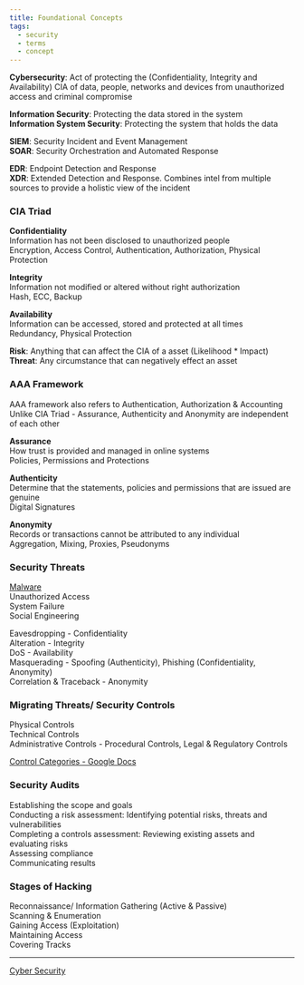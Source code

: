 ```yaml
---
title: Foundational Concepts
tags:
  - security
  - terms
  - concept
---
```


**Cybersecurity**: Act of protecting the (Confidentiality, Integrity and Availability) CIA of data, people, networks and devices from unauthorized access and criminal compromise

**Information Security**: Protecting the data stored in the system  
**Information System Security**: Protecting the system that holds the data

**SIEM**: Security Incident and Event Management  
**SOAR**: Security Orchestration and Automated Response  

**EDR**: Endpoint Detection and Response  
**XDR**: Extended Detection and Response. Combines intel from multiple sources to provide a holistic view of the incident



### CIA Triad

**Confidentiality**  
Information has not been disclosed to unauthorized people  
Encryption, Access Control, Authentication, Authorization, Physical Protection

**Integrity**  
Information not modified or altered without right authorization  
Hash, ECC, Backup

**Availability**  
Information can be accessed, stored and protected at all times  
Redundancy, Physical Protection


**Risk**: Anything that can affect the CIA of a asset (Likelihood * Impact)  
**Threat**: Any circumstance that can negatively effect an asset

### AAA Framework

AAA framework also refers to Authentication, Authorization & Accounting  
Unlike CIA Triad - Assurance, Authenticity and Anonymity are independent of each other  

**Assurance**  
How trust is provided and managed in online systems  
Policies, Permissions and Protections

**Authenticity**  
Determine that the statements, policies and permissions that are issued are genuine  
Digital Signatures

**Anonymity**  
Records or transactions cannot be attributed to any individual  
Aggregation, Mixing, Proxies, Pseudonyms

### Security Threats

[Malware](Malware/Malware.md)  
Unauthorized Access  
System Failure  
Social Engineering

Eavesdropping - Confidentiality  
Alteration - Integrity  
DoS - Availability  
Masquerading - Spoofing (Authenticity), Phishing (Confidentiality, Anonymity)  
Correlation & Traceback - Anonymity

### Migrating Threats/ Security Controls

Physical Controls  
Technical Controls  
Administrative Controls - Procedural Controls, Legal & Regulatory Controls  

[Control Categories - Google Docs](https://docs.google.com/document/d/1XKBnKZkOY_YULCZdY0SLBk9XFx76V5yBaoa7-eI2aDo/edit?usp=sharing)

### Security Audits

Establishing the scope and goals  
Conducting a risk assessment: Identifying potential risks, threats and vulnerabilities  
Completing a controls assessment: Reviewing existing assets and evaluating risks  
Assessing compliance  
Communicating results

### Stages of Hacking

Reconnaissance/ Information Gathering (Active & Passive)  
Scanning & Enumeration  
Gaining Access (Exploitation)  
Maintaining Access  
Covering Tracks

---

[Cyber Security](../Cyber%20Security.md)